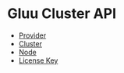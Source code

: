# Gluu Cluster API

- [Provider](./provider.md)
- [Cluster](./cluster.md)
- [Node](./node.md)
- [License Key](./license_key.md)
